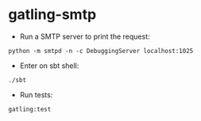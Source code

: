 # gatling-smtp

- Run a SMTP server to print the request:
```
python -m smtpd -n -c DebuggingServer localhost:1025
```

- Enter on sbt shell:
```
./sbt
```

- Run tests:
```
gatling:test
```